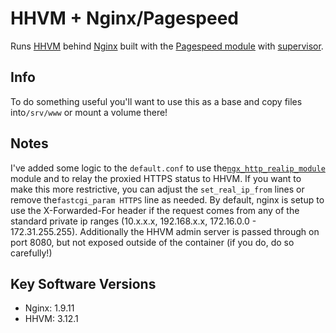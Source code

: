 HHVM + Nginx/Pagespeed
======================

Runs [HHVM](http://hhvm.com/) behind [Nginx](http://nginx.org/) built with the [Pagespeed module](https://developers.google.com/speed/pagespeed/module/) with [supervisor](http://supervisord.org/).

Info
----

To do something useful you'll want to use this as a base and copy files into`/srv/www` or mount a volume there!

Notes
-----

I've added some logic to the `default.conf` to use the[`ngx_http_realip_module`](http://nginx.org/en/docs/http/ngx_http_realip_module.html) module and to relay the proxied HTTPS status to HHVM. If you want to make this more restrictive, you can adjust the `set_real_ip_from` lines or remove the`fastcgi_param HTTPS` line as needed. By default, nginx is setup to use the X-Forwarded-For header if the request comes from any of the standard private ip ranges (10.x.x.x, 192.168.x.x, 172.16.0.0 - 172.31.255.255). Additionally the HHVM admin server is passed through on port 8080, but not exposed outside of the container (if you do, do so carefully!)

Key Software Versions
---------------------

-	Nginx: 1.9.11
-	HHVM: 3.12.1
